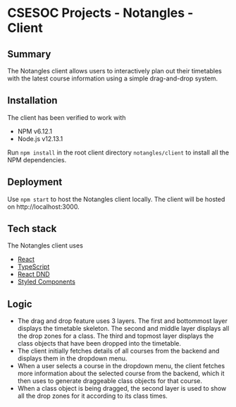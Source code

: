 # CSESOC Projects - Notangles - Client

## Summary

The Notangles client allows users to interactively plan out their timetables with the latest course information using a simple drag-and-drop system. 

## Installation

The client has been verified to work with 

* NPM v6.12.1
* Node.js v12.13.1

Run `npm install` in the root client directory `notangles/client` to install all the NPM dependencies. 

## Deployment 

Use `npm start` to host the Notangles client locally. The client will be hosted on http://localhost:3000.

## Tech stack

The Notangles client uses 

* [React](https://reactjs.org/)
* [TypeScript](https://www.typescriptlang.org/)
* [React DND](https://react-dnd.github.io/react-dnd/)
* [Styled Components](https://www.styled-components.com/) 

## Logic

* The drag and drop feature uses 3 layers. The first and bottommost layer displays the timetable skeleton. The second and middle layer displays all the drop zones for a class. The third and topmost layer displays the class objects that have been dropped into the timetable. 
* The client initially fetches details of all courses from the backend and displays them in the dropdown menu.
* When a user selects a course in the dropdown menu, the client fetches more information about the selected course from the backend, which it then uses to generate draggeable class objects for that course. 
* When a class object is being dragged, the second layer is used to show all the drop zones for it according to its class times. 